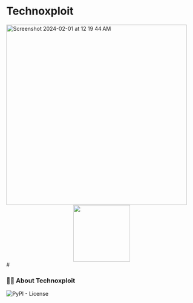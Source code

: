 # Technoxploit

<img width="477" alt="Screenshot 2024-02-01 at 12 19 44 AM" src="https://github.com/sasi123-sk/Technoxploit/assets/81082865/8513816b-5c21-45f7-b0f1-223cb32c6640">
<div align="center">
  <img height="150" src="https://camo.githubusercontent.com/62da68eb62b1e5f175f7d1f0191dd89a653d7908feb22d37d4a0ab07365d6791/68747470733a2f2f6d656469612e67697068792e636f6d2f6d656469612f4d3967624264396e6244724f5475314d71782f67697068792e676966"/>
</div>
#
<h3 align="left">👩‍💻 About Technoxploit</h3>

<img alt="PyPI - License" src="https://img.shields.io/pypi/l/:packageName">

